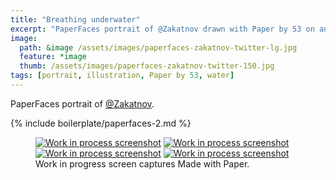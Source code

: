 ```yaml
---
title: "Breathing underwater"
excerpt: "PaperFaces portrait of @Zakatnov drawn with Paper by 53 on an iPad."
image: 
  path: &image /assets/images/paperfaces-zakatnov-twitter-lg.jpg 
  feature: *image
  thumb: /assets/images/paperfaces-zakatnov-twitter-150.jpg
tags: [portrait, illustration, Paper by 53, water]
---
```


PaperFaces portrait of [@Zakatnov](http://twitter.com/Zakatnov).

{% include boilerplate/paperfaces-2.md %}

<figure class="third">
	<a href="{{ site.url }}/assets/images/paperfaces-zakatnov-process-1-lg.jpg"><img src="{{ site.url }}/assets/images/paperfaces-zakatnov-process-1-600.jpg" alt="Work in process screenshot"></a>
	<a href="{{ site.url }}/assets/images/paperfaces-zakatnov-process-2-lg.jpg"><img src="{{ site.url }}/assets/images/paperfaces-zakatnov-process-2-600.jpg" alt="Work in process screenshot"></a>
	<a href="{{ site.url }}/assets/images/paperfaces-zakatnov-process-3-lg.jpg"><img src="{{ site.url }}/assets/images/paperfaces-zakatnov-process-3-600.jpg" alt="Work in process screenshot"></a>
	<a href="{{ site.url }}/assets/images/paperfaces-zakatnov-process-4-lg.jpg"><img src="{{ site.url }}/assets/images/paperfaces-zakatnov-process-4-600.jpg" alt="Work in process screenshot"></a>
	<figcaption>Work in progress screen captures Made with Paper.</figcaption>
</figure>